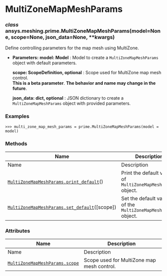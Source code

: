 # MultiZoneMapMeshParams

<a id="ansys.meshing.prime.MultiZoneMapMeshParams"></a>

### *class* ansys.meshing.prime.MultiZoneMapMeshParams(model=None, scope=None, json_data=None, \*\*kwargs)

Define controlling parameters for the map mesh using MultiZone.

* **Parameters:**
  **model: Model**
  : Model to create a `MultiZoneMapMeshParams` object with default parameters.

  **scope: ScopeDefinition, optional**
  : Scope used for MultiZone map mesh control.
    <br/>
    **This is a beta parameter**. **The behavior and name may change in the future**.

  **json_data: dict, optional**
  : JSON dictionary to create a `MultiZoneMapMeshParams` object with provided parameters.

### Examples

```pycon
>>> multi_zone_map_mesh_params = prime.MultiZoneMapMeshParams(model = model)
```

<!-- !! processed by numpydoc !! -->

### Methods

| Name | Description |
|--------------------------------------------------------------------------------------------------------------------------------------------------------------------|----------------------------------------------------------------|
| Name | Description |
| [`MultiZoneMapMeshParams.print_default`](ansys.meshing.prime.MultiZoneMapMeshParams.print_default.md#ansys.meshing.prime.MultiZoneMapMeshParams.print_default)()   | Print the default values of `MultiZoneMapMeshParams` object.   |
| [`MultiZoneMapMeshParams.set_default`](ansys.meshing.prime.MultiZoneMapMeshParams.set_default.md#ansys.meshing.prime.MultiZoneMapMeshParams.set_default)([scope])  | Set the default values of the `MultiZoneMapMeshParams` object. |

### Attributes

| Name | Description |
|------------------------------------------------------------------------------------------------------------------------------------------|----------------------------------------------|
| Name | Description |
| [`MultiZoneMapMeshParams.scope`](ansys.meshing.prime.MultiZoneMapMeshParams.scope.md#ansys.meshing.prime.MultiZoneMapMeshParams.scope)   | Scope used for MultiZone map mesh control.   |
<!-- vale on -->